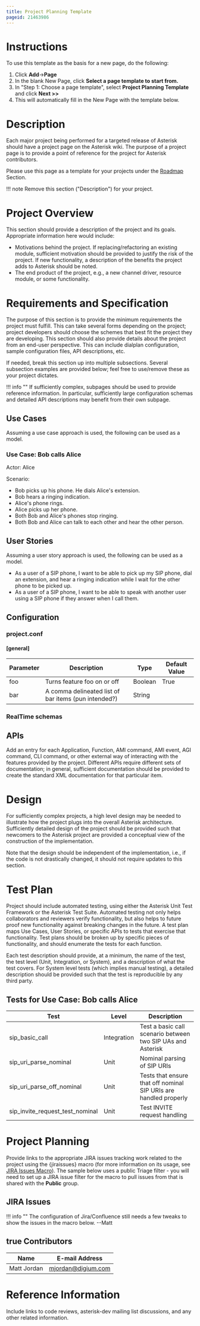 ```yaml
---
title: Project Planning Template
pageid: 21463986
---
```


Instructions
============


To use this template as the basis for a new page, do the following:


1. Click **Add**->**Page**
2. In the blank New Page, click **Select a page template to start from.**
3. In "Step 1: Choose a page template", select **Project Planning Template** and click **Next >>**
4. This will automatically fill in the New Page with the template below.


Description
===========


Each major project being performed for a targeted release of Asterisk should have a project page on the Asterisk wiki. The purpose of a project page is to provide a point of reference for the project for Asterisk contributors.


Please use this page as a template for your projects under the [Roadmap](/Development/Roadmap./Development/Roadmap/Asterisk-12-Projects/New-SIP-channel-driver/New-SIP-Channel-Driver-Architecture/res_sip-design/Roadmap) Section.




!!! note 
    Remove this section ("Description") for your project.

      
[//]: # (end-note)



Project Overview
================


This section should provide a description of the project and its goals. Appropriate information here would include:


* Motivations behind the project. If replacing/refactoring an existing module, sufficient motivation should be provided to justify the risk of the project. If new functionality, a description of the benefits the project adds to Asterisk should be noted.
* The end product of the project, e.g., a new channel driver, resource module, or some functionality.


Requirements and Specification
==============================


The purpose of this section is to provide the minimum requirements the project must fulfill. This can take several forms depending on the project; project developers should choose the schemes that best fit the project they are developing. This section should also provide details about the project from an end-user perspective. This can include dialplan configuration, sample configuration files, API descriptions, etc.


If needed, break this section up into multiple subsections. Several subsection examples are provided below; feel free to use/remove these as your project dictates.




!!! info ""
    If sufficiently complex, subpages should be used to provide reference information. In particular, sufficiently large configuration schemas and detailed API descriptions may benefit from their own subpage.

      
[//]: # (end-info)



Use Cases
---------


Assuming a use case approach is used, the following can be used as a model.


### Use Case: Bob calls Alice


Actor: Alice  



Scenario:


* Bob picks up his phone. He dials Alice's extension.
* Bob hears a ringing indication.
* Alice's phone rings.
* Alice picks up her phone.
* Both Bob and Alice's phones stop ringing.
* Both Bob and Alice can talk to each other and hear the other person.


User Stories
------------


Assuming a user story approach is used, the following can be used as a model.


* As a user of a SIP phone, I want to be able to pick up my SIP phone, dial an extension, and hear a ringing indication while I wait for the other phone to be picked up.
* As a user of a SIP phone, I want to be able to speak with another user using a SIP phone if they answer when I call them.


Configuration
-------------


### project.conf


#### [general]




|  Parameter  |  Description  |  Type  |  Default Value  |
| --- | --- | --- | --- |
|  foo  |  Turns feature foo on or off  |  Boolean  |  True  |
|  bar  |  A comma delineated list of bar items (pun intended?)  |  String  |   |


### RealTime schemas


APIs
----


Add an entry for each Application, Function, AMI command, AMI event, AGI command, CLI command, or other external way of interacting with the features provided by the project. Different APIs require different sets of documentation; in general, sufficient documentation should be provided to create the standard XML documentation for that particular item.


Design
======


For sufficiently complex projects, a high level design may be needed to illustrate how the project plugs into the overall Asterisk architecture. Sufficiently detailed design of the project should be provided such that newcomers to the Asterisk project are provided a conceptual view of the construction of the implementation.


Note that the design should be independent of the implementation, i.e., if the code is not drastically changed, it should not require updates to this section.


Test Plan
=========


Project should include automated testing, using either the Asterisk Unit Test Framework or the Asterisk Test Suite. Automated testing not only helps collaborators and reviewers verify functionality, but also helps to future proof new functionality against breaking changes in the future. A test plan maps Use Cases, User Stories, or specific APIs to tests that exercise that functionality. Test plans should be broken up by specific pieces of functionality, and should enumerate the tests for each function.


Each test description should provide, at a minimum, the name of the test, the test level (Unit, Integration, or System), and a description of what the test covers. For System level tests (which implies manual testing), a detailed description should be provided such that the test is reproducible by any third party.


Tests for Use Case: Bob calls Alice
-----------------------------------




|  Test  |  Level  |  Description  |
| --- | --- | --- |
|  sip_basic_call  |  Integration  |  Test a basic call scenario between two SIP UAs and Asterisk  |
|  sip_uri_parse_nominal  |  Unit  |  Nominal parsing of SIP URIs  |
|  sip_uri_parse_off_nominal  |  Unit  |  Tests that ensure that off nominal SIP URIs are handled properly  |
|  sip_invite_request_test_nominal  |  Unit  |  Test INVITE request handling  |


Project Planning
================


Provide links to the appropriate JIRA issues tracking work related to the project using the {jiraissues} macro (for more information on its usage, see [JIRA Issues Macro](https://confluence.atlassian.com/display/DOC/JIRA+Issues+Macro)). The sample below uses a public Triage filter - you will need to set up a JIRA issue filter for the macro to pull issues from that is shared with the **Public** group.


JIRA Issues
-----------




!!! info ""
    The configuration of Jira/Confluence still needs a few tweaks to show the issues in the macro below. --Matt

      
[//]: # (end-info)



true
Contributors
------------




|  Name  |  E-mail Address  |
| --- | --- |
|  Matt Jordan  |  mjordan@digium.com  |


Reference Information
=====================


Include links to code reviews, asterisk-dev mailing list discussions, and any other related information.

